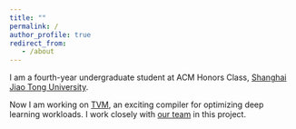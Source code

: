 ```yaml
---
title: ""
permalink: /
author_profile: true
redirect_from:
   - /about
---
```


I am a fourth-year undergraduate student at ACM Honors Class, [Shanghai Jiao Tong University](http://en.sjtu.edu.cn).

Now I am working on [TVM](https://tvm.ai), an exciting compiler for optimizing deep learning workloads. I work closely with [our team](http://sampl.cs.washington.edu/projects/tvm.html) in this project.

